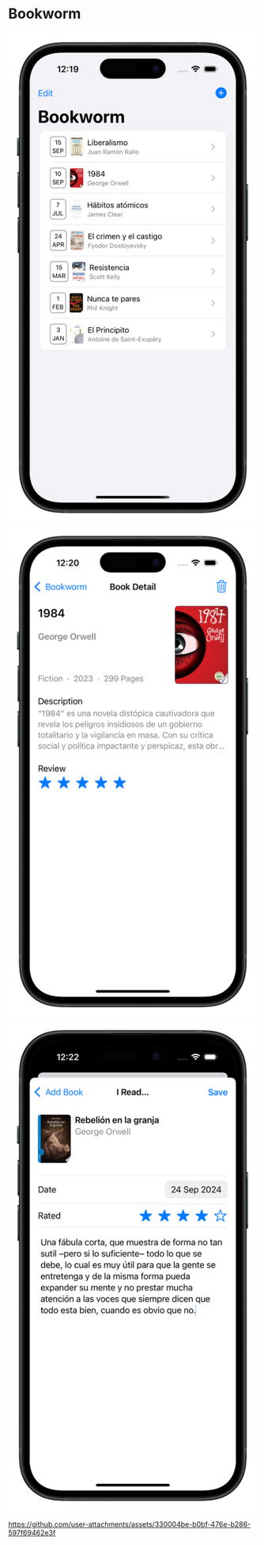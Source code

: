 # Bookworm

![Screenshot](Bookworm/Screenshots/Light/ScreenshotLight2.png)
![Screenshot](Bookworm/Screenshots/Light/ScreenshotLight4.png)
![Screenshot](Bookworm/Screenshots/Light/ScreenshotLight12.png)

https://github.com/user-attachments/assets/330004be-b0bf-476e-b286-597f69462e3f
